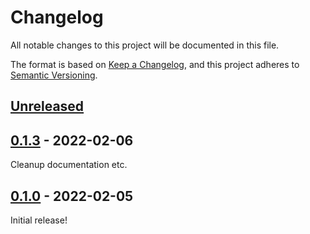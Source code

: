 # Changelog

All notable changes to this project will be documented in this file.

The format is based on [Keep a Changelog](https://keepachangelog.com/en/1.0.0/),
and this project adheres to [Semantic Versioning](https://semver.org/spec/v2.0.0.html).

## [Unreleased]

## [0.1.3] - 2022-02-06
Cleanup documentation etc.

## [0.1.0] - 2022-02-05
Initial release!

[Unreleased]: https://github.com/RyoSogawa/tailwindcss-font-size/compare/v0.1.3...HEAD
[0.1.3]: https://github.com/RyoSogawa/tailwindcss-font-size/releases/tag/v0.1.3
[0.1.0]: https://github.com/RyoSogawa/tailwindcss-font-size/releases/tag/v0.1.0

